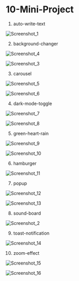# 10-Mini-Project

1) auto-write-text

![Screenshot_1](https://user-images.githubusercontent.com/72581411/98948071-07c0b280-2507-11eb-9064-8f8f92e48238.png)

2) background-changer


![Screenshot_4](https://user-images.githubusercontent.com/72581411/98948404-7140c100-2507-11eb-8e51-89f4d6054ee6.png)

![Screenshot_3](https://user-images.githubusercontent.com/72581411/98948406-7140c100-2507-11eb-8f4b-7604419e9c8c.png)

3) carousel

![Screenshot_5](https://user-images.githubusercontent.com/72581411/98948731-df858380-2507-11eb-83ff-bbce786685cc.png)

![Screenshot_6](https://user-images.githubusercontent.com/72581411/98948747-e14f4700-2507-11eb-852f-4807434668f5.png)

4) dark-mode-toggle

![Screenshot_7](https://user-images.githubusercontent.com/72581411/98948828-fdeb7f00-2507-11eb-8640-ee274b95f8c2.png)

![Screenshot_8](https://user-images.githubusercontent.com/72581411/98948829-fe841580-2507-11eb-9292-b80f6e1f7538.png)

5) green-heart-rain

![Screenshot_9](https://user-images.githubusercontent.com/72581411/98948865-0d6ac800-2508-11eb-94e7-0620fb7b71e1.png)

![Screenshot_10](https://user-images.githubusercontent.com/72581411/98948867-0e035e80-2508-11eb-8136-6dbed7e56939.png)

6) hamburger

![Screenshot_11](https://user-images.githubusercontent.com/72581411/98948930-21aec500-2508-11eb-82fe-37f452946cf9.png)

7) popup

![Screenshot_12](https://user-images.githubusercontent.com/72581411/98949051-44d97480-2508-11eb-93f8-f653d0f98a90.png)

![Screenshot_13](https://user-images.githubusercontent.com/72581411/98949047-4440de00-2508-11eb-869e-341d569d58af.png)

8) sound-board

![Screenshot_2](https://user-images.githubusercontent.com/72581411/98949204-718d8c00-2508-11eb-89dc-f9e5505cb5e9.png)

9) toast-notification

![Screenshot_14](https://user-images.githubusercontent.com/72581411/98949238-7fdba800-2508-11eb-9d20-bba0708a47f5.png)

10) zoom-effect

![Screenshot_15](https://user-images.githubusercontent.com/72581411/98949272-8b2ed380-2508-11eb-8db0-429e952f7202.png)

![Screenshot_16](https://user-images.githubusercontent.com/72581411/98949276-8bc76a00-2508-11eb-8daa-4bf5d02f7222.png)








